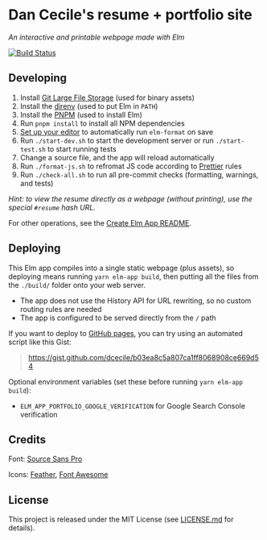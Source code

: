 # Dan Cecile's resume + portfolio site
_An interactive and printable webpage made with Elm_

[![Build Status](https://semaphoreci.com/api/v1/dcecile/dcecile-resume-portfolio/branches/master/badge.svg)](https://semaphoreci.com/dcecile/dcecile-resume-portfolio)

## Developing

1. Install [Git Large File Storage](https://git-lfs.github.com/) (used for
   binary assets)
1. Install the [direnv](https://direnv.net/) (used to put Elm in `PATH`)
1. Install the [PNPM](https://pnpm.io/) (used to install Elm)
1. Run `pnpm install` to install all NPM dependencies
1. [Set up your
   editor](https://github.com/avh4/elm-format#detailed-instructions) to
   automatically run `elm-format` on save
1. Run `./start-dev.sh` to start the development server or run
   `./start-test.sh` to start running tests
1. Change a source file, and the app will reload automatically
1. Run `./format-js.sh` to refromat JS code according to
   [Prettier](https://prettier.io/) rules
1. Run `./check-all.sh` to run all pre-commit checks (formatting,
   warnings, and tests)

_Hint: to view the resume directly as a webpage (without printing), use
the special `#resume` hash URL._

For other operations, see the [Create Elm App
README](https://github.com/halfzebra/create-elm-app/tree/master/template).

## Deploying

This Elm app compiles into a single static webpage (plus assets), so
deploying means running `yarn elm-app build`, then putting all the files
from the `./build/` folder onto your web server.

- The app does not use the History API for URL rewriting, so no custom
  routing rules are needed
- The app is configured to be served directly from the `/` path

If you want to deploy to [GitHub pages](https://pages.github.com/), you
can try using an automated script like this Gist:

> https://gist.github.com/dcecile/b03ea8c5a807ca1ff8068908ce669d54

Optional environment variables (set these before running `yarn elm-app
build`):

- `ELM_APP_PORTFOLIO_GOOGLE_VERIFICATION` for Google Search Console
  verification


## Credits

Font: [Source Sans Pro](https://github.com/adobe-fonts/source-sans-pro)

Icons: [Feather](https://feathericons.com/), [Font
Awesome](https://fontawesome.com/)

## License

This project is released under the MIT License (see
[LICENSE.md](LICENSE.md) for details).
